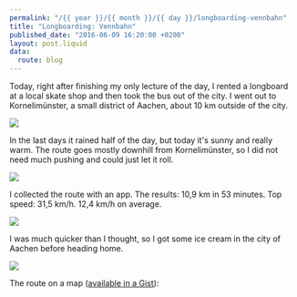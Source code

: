 ```yaml
---
permalink: "/{{ year }}/{{ month }}/{{ day }}/longboarding-vennbahn"
title: "Longboarding: Vennbahn"
published_date: "2016-06-09 16:20:00 +0200"
layout: post.liquid
data:
  route: blog
---
```

Today, right after finishing my only lecture of the day, I rented a longboard at a local skate shop
and then took the bus out of the city.
I went out to Kornelimünster, a small district of Aachen, about 10 km outside of the city.


![](//tmp.fnordig.de/longboarding/0609/th-2016-06-09_12.44.21.jpg)

In the last days it rained half of the day, but today it's sunny and really warm.
The route goes mostly downhill from Kornelimünster, so I did not need much pushing and could just let it roll.

![](//tmp.fnordig.de/longboarding/0609/th-2016-06-09_12.53.25-1.jpg)

I collected the route with an app.
The results: 10,9 km in 53 minutes. Top speed: 31,5 km/h. 12,4 km/h on average.

![](//tmp.fnordig.de/longboarding/0609/th-2016-06-09_13.18.03.jpg)

I was much quicker than I thought, so I got some ice cream in the city of Aachen before heading home.

![](//tmp.fnordig.de/longboarding/0609/th-2016-06-09_14.34.02.jpg)

The route on a map ([available in a Gist](https://gist.github.com/badboy/9c27ca438570a800507f2a76fdd19544)):

<script src="https://gist.github.com/badboy/9c27ca438570a800507f2a76fdd19544.js"></script>
